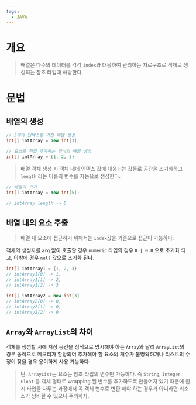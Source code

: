 ```yaml
---
tags:
  - JAVA
---
```

# 개요
> 배열은 다수의 데이터를 각각 `index`와 대응하여 관리하는 자료구조로 객체로 생성되는 참조 타입에 해당한다. 

# 문법
## 배열의 생성

```java
// 3개의 인덱스를 가진 배열 생성
int[] intArray = new int[3];

// 요소를 직접 추가하는 방식의 배열 생성
int[] intArray = {1, 2, 3}
```

>배열 객체 생성 시 객체 내에 인덱스 값에 대응되는 값들로 공간을 초기화하고 `length` 라는 이름의 변수를 자동으로 생성한다.

```java
// 배열의 크기
int[] intArray = new int[5];

// intArray.length -> 5
```

## 배열 내의 요소 추출

> 배열 내 요소에 접근하기 위해서는 `index`값을 기준으로 접근이 가능하다.

객체의 생성자를 `arg` 없이 호출할 경우 `numeric` 타입의 경우 `0 | 0.0` 으로 초기화 되고, 이밖에 경우 `null` 값으로 초기화 된다.

```java
int[] intArray1 = {1, 2, 3}
// intArray1[0] -> 1,
// intArray1[1] -> 2,
// intArray1[2] -> 3

int[] intArray2 = new int[3]
// intArray2[0] -> 0,
// intArray2[1] -> 0,
// intArray2[2] -> 0
```

## `Array`와 `ArrayList`의 차이

객체를 생성할 시에 저장 공간을 정적으로 명시해야 하는 `Array`와 달리 `ArrayList`의 경우 동적으로 메모리가 할당되어 추가해야 할 요소의 개수가 불명확하거나 리스트의 수정이 잦을 경우 용이하게 사용 가능하다.

> 단, `ArrayList`는 요소는 참조 타입의 변수만 가능하다. 즉 `String`, `Integer`, `Float` 등 객체 형태로 wrapping 된 변수를 추가하도록 만들어져 있기 때문에 원시 타입을 다루는 과정에서 꼭 객체 변수로 변환 해야 하는 경우가 아니라면 리소스가 낭비될 수 있으니 주의하자.
